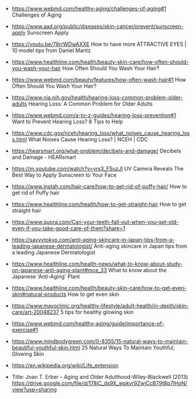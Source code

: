 - https://www.webmd.com/healthy-aging/challenges-of-aging#1 Challenges of Aging

- https://www.aad.org/public/diseases/skin-cancer/prevent/sunscreen-apply Sunscreen Apply

- https://youtu.be/78rrWDwAXXE How to have more ATTRACTIVE EYES | 10 model tips from Daniel Maritz

- https://www.healthline.com/health/beauty-skin-care/how-often-should-you-wash-your-hair How Often Should You Wash Your Hair?

- https://www.webmd.com/beauty/features/how-often-wash-hair#1 How Often Should You Wash Your Hair?

- https://www.nia.nih.gov/health/hearing-loss-common-problem-older-adults Hearing Loss: A Common Problem for Older Adults

- https://www.webmd.com/a-to-z-guides/hearing-loss-prevention#1 Want to Prevent Hearing Loss? 8 Tips to Help

- https://www.cdc.gov/nceh/hearing_loss/what_noises_cause_hearing_loss.html What Noises Cause Hearing Loss?  | NCEH | CDC

- https://hearsmart.org/what-problem/decibels-and-damage/ Decibels and Damage - HEARsmart

- https://m.youtube.com/watch?v=yrs3_F5uzJI UV Camera Reveals The Best Way to Apply Sunscreen to Your Face

- https://www.instah.com/hair-care/how-to-get-rid-of-puffy-hair/ How to get rid of Puffy hair

- https://www.healthline.com/health/how-to-get-straight-hair How to get straight hair

- https://www.quora.com/Can-your-teeth-fall-out-when-you-get-old-even-if-you-take-good-care-of-them?share=1

- https://savvytokyo.com/anti-aging-skincare-in-japan-tips-from-a-leading-japanese-dermatologist/ Anti-aging skincare in Japan tips from a leading Japanese Dermatologist

- https://www.healthline.com/health-news/what-to-know-about-study-on-japanese-anti-aging-plant#mce_33 What to know about the Japanese 'Anti-Aging' Plant

- https://www.healthline.com/health/beauty-skin-care/how-to-get-even-skin#natural-products How to get even skin

- https://www.mayoclinic.org/healthy-lifestyle/adult-health/in-depth/skin-care/art-20048237 5 tips for healthy glowing skin

- https://www.webmd.com/healthy-aging/guide/importance-of-exercise#1 

- https://www.mindbodygreen.com/0-8355/15-natural-ways-to-maintain-beautiful-youthful-skin.html 25 Natural Ways To Maintain Youthful, Glowing Skin

- https://en.wikipedia.org/wiki/Life_extension

- Title: Joan T. Erber - Aging and Older Adulthood-Wiley-Blackwell (2013) https://drive.google.com/file/d/178jC_ds9X_wpkvr9ZwjCcB79t8p7lHoN/view?usp=sharing



